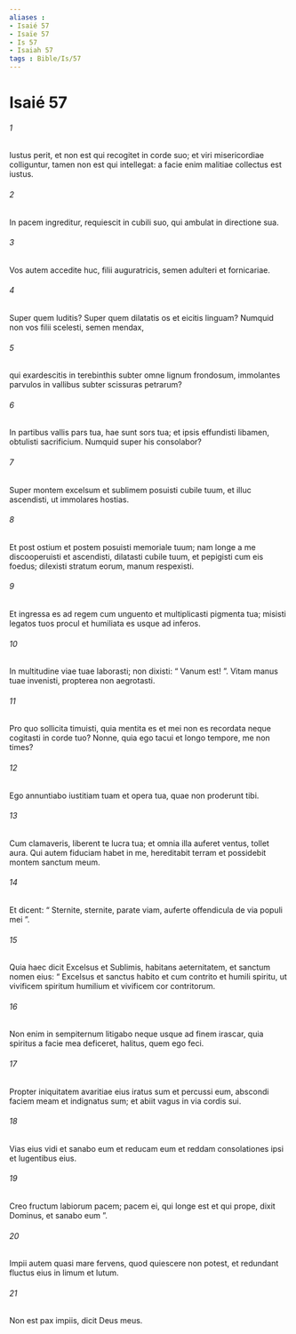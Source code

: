 ```yaml
---
aliases : 
- Isaié 57
- Isaïe 57
- Is 57
- Isaiah 57
tags : Bible/Is/57
---
```


# Isaié 57

###### 1
Iustus perit, et non est qui recogitet in corde suo; et viri misericordiae colliguntur, tamen non est qui intellegat: a facie enim malitiae collectus est iustus.
###### 2
In pacem ingreditur, requiescit in cubili suo, qui ambulat in directione sua.
###### 3
Vos autem accedite huc, filii auguratricis, semen adulteri et fornicariae.
###### 4
Super quem luditis? Super quem dilatatis os et eicitis linguam? Numquid non vos filii scelesti, semen mendax,
###### 5
qui exardescitis in terebinthis subter omne lignum frondosum, immolantes parvulos in vallibus subter scissuras petrarum?
###### 6
In partibus vallis pars tua, hae sunt sors tua; et ipsis effundisti libamen, obtulisti sacrificium. Numquid super his consolabor?
###### 7
Super montem excelsum et sublimem posuisti cubile tuum, et illuc ascendisti, ut immolares hostias.
###### 8
Et post ostium et postem posuisti memoriale tuum; nam longe a me discooperuisti et ascendisti, dilatasti cubile tuum, et pepigisti cum eis foedus; dilexisti stratum eorum, manum respexisti.
###### 9
Et ingressa es ad regem cum unguento et multiplicasti pigmenta tua; misisti legatos tuos procul et humiliata es usque ad inferos.
###### 10
In multitudine viae tuae laborasti; non dixisti: “ Vanum est! ”. Vitam manus tuae invenisti, propterea non aegrotasti.
###### 11
Pro quo sollicita timuisti, quia mentita es et mei non es recordata neque cogitasti in corde tuo? Nonne, quia ego tacui et longo tempore, me non times?
###### 12
Ego annuntiabo iustitiam tuam et opera tua, quae non proderunt tibi.
###### 13
Cum clamaveris, liberent te lucra tua; et omnia illa auferet ventus, tollet aura. Qui autem fiduciam habet in me, hereditabit terram et possidebit montem sanctum meum.
###### 14
Et dicent: “ Sternite, sternite, parate viam, auferte offendicula de via populi mei ”.
###### 15
Quia haec dicit Excelsus et Sublimis, habitans aeternitatem, et sanctum nomen eius: “ Excelsus et sanctus habito et cum contrito et humili spiritu, ut vivificem spiritum humilium et vivificem cor contritorum.
###### 16
Non enim in sempiternum litigabo neque usque ad finem irascar, quia spiritus a facie mea deficeret, halitus, quem ego feci.
###### 17
Propter iniquitatem avaritiae eius iratus sum et percussi eum, abscondi faciem meam et indignatus sum; et abiit vagus in via cordis sui.
###### 18
Vias eius vidi et sanabo eum et reducam eum et reddam consolationes ipsi et lugentibus eius.
###### 19
Creo fructum labiorum pacem; pacem ei, qui longe est et qui prope, dixit Dominus, et sanabo eum ”.
###### 20
Impii autem quasi mare fervens, quod quiescere non potest, et redundant fluctus eius in limum et lutum.
###### 21
Non est pax impiis, dicit Deus meus.
